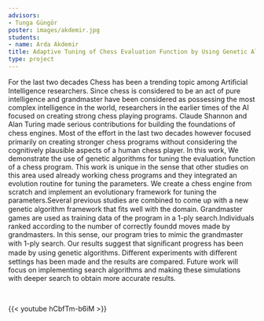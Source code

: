 ```yaml
---
advisors:
- Tunga Güngör
poster: images/akdemir.jpg
students:
- name: Arda Akdemir
title: Adaptive Tuning of Chess Evaluation Function by Using Genetic Algorithms
type: project
---
```


For the last two decades Chess has been a trending topic among Artiﬁcial Intelligence researchers. Since chess is considered to be an act of pure intelligence and grandmaster have been considered as possessing the most complex intelligence in the world, researchers in the earlier times of the AI focused on creating strong chess playing programs. Claude Shannon and Alan Turing made serious contributions for building the foundations of chess engines. Most of the eﬀort in the last two decades however focused primarily on creating stronger chess programs without considering the cognitively plausible aspects of a human chess player. In this work, We demonstrate the use of genetic algorithms for tuning the evaluation function of a chess program. This work is unique in the sense that other studies on this area used already working chess programs and they integrated an evolution routine for tuning the parameters. We create a chess engine from scratch and implement an evolutionary framework for tuning the parameters.Several previous studies are combined to come up with a new genetic algorithm framework that ﬁts well with the domain. Grandmaster games are used as training data of the program in a 1-ply search.Individuals ranked according to the number of correctly foundd moves made by grandmasters. In this sense, our program tries to mimic the grandmaster with 1-ply search. Our results suggest that signiﬁcant progress has been made by using genetic algorithms. Diﬀerent experiments with diﬀerent settings has been made and the results are compared. Future work will focus on implementing search algorithms and making these simulations with deeper search to obtain more accurate results.


 


{{< youtube hCbfTm-b6iM >}}